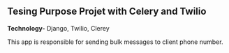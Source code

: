 **Tesing Purpose Projet with Celery and Twilio**
---------------------------------
**Technology-**
Django,
Twilio,
Clerey

This app is responsible for sending bulk messages to client phone number.
